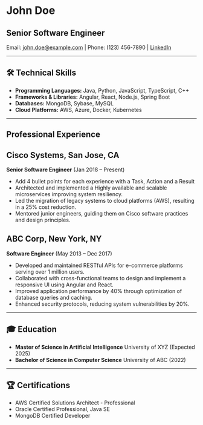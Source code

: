 # John Doe
## Senior Software Engineer
Email: john.doe@example.com | Phone: (123) 456-7890 | [LinkedIn](https://linkedin.com/in/sandeepsahoo)

---
## 🛠 **Technical Skills**

- **Programming Languages:** Java, Python, JavaScript, TypeScript, C++
- **Frameworks & Libraries:** Angular, React, Node.js, Spring Boot
- **Databases:** MongoDB, Sybase, MySQL
- **Cloud Platforms:** AWS, Azure, Docker, Kubernetes

---
## **Professional Experience**

## Cisco Systems, San Jose, CA
**Senior Software Engineer** (Jan 2018 – Present)
- Add 4 bullet points for each experience with a Task, Action and a Result
- Architected and implemented a Highly available and scalable microservices improving system resiliency.
- Led the migration of legacy systems to cloud platforms (AWS), resulting in a 25% cost reduction.
- Mentored junior engineers, guiding them on Cisco software practices and design principles.

## ABC Corp, New York, NY
**Software Engineer** (May 2013 – Dec 2017) 
- Developed and maintained RESTful APIs for e-commerce platforms serving over 1 million users.
- Collaborated with cross-functional teams to design and implement a responsive UI using Angular and React.
- Improved application performance by 40% through optimization of database queries and caching.
- Enhanced security protocols, reducing system vulnerabilities by 20%.

---
## 🎓 **Education**

- **Master of Science in Artificial Intelligence** University of XYZ (Expected 2025)
- **Bachelor of Science in Computer Science** University of ABC (2022)

---
## 🏆 **Certifications**

- AWS Certified Solutions Architect - Professional
- Oracle Certified Professional, Java SE
- MongoDB Certified Developer
